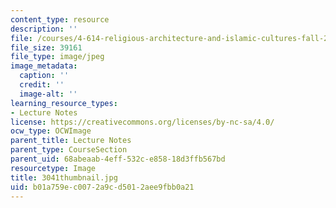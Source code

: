 ```yaml
---
content_type: resource
description: ''
file: /courses/4-614-religious-architecture-and-islamic-cultures-fall-2002/b01a759ec0072a9cd5012aee9fbb0a21_3041thumbnail.jpg
file_size: 39161
file_type: image/jpeg
image_metadata:
  caption: ''
  credit: ''
  image-alt: ''
learning_resource_types:
- Lecture Notes
license: https://creativecommons.org/licenses/by-nc-sa/4.0/
ocw_type: OCWImage
parent_title: Lecture Notes
parent_type: CourseSection
parent_uid: 68abeaab-4eff-532c-e858-18d3ffb567bd
resourcetype: Image
title: 3041thumbnail.jpg
uid: b01a759e-c007-2a9c-d501-2aee9fbb0a21
---
```

